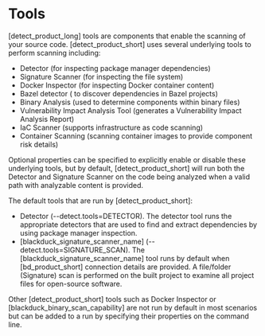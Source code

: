 # Tools

[detect_product_long] tools are components that enable the scanning of your source code. [detect_product_short] uses several underlying tools to perform scanning including:   
* Detector (for inspecting package manager dependencies)   
* Signature Scanner (for inspecting the file system)   
* Docker Inspector (for inspecting Docker container content)   
* Bazel detector ( to discover dependencies in Bazel projects)   
* Binary Analysis (used to determine components within binary files)   
* Vulnerability Impact Analysis Tool (generates a Vulnerability Impact Analysis Report)   
* IaC Scanner (supports infrastructure as code scanning)   
* Container Scanning (scanning container images to provide component risk details)   

Optional properties can be specified to explicitly enable or disable these underlying tools, but by default, [detect_product_short] will run both the Detector and Signature Scanner on the code being analyzed when a valid path with analyzable content is provided.

The default tools that are run by [detect_product_short]:

* Detector (--detect.tools=DETECTOR).
The detector tool runs the appropriate detectors that are used to find and extract dependencies by using package manager inspection.
* [blackduck_signature_scanner_name] (--detect.tools=SIGNATURE_SCAN).
The [blackduck_signature_scanner_name] tool runs by default when [bd_product_short] connection details are provided. A file/folder (Signature) scan is performed on the built project to examine all project files for open-source software.

Other [detect_product_short] tools such as Docker Inspector or [blackduck_binary_scan_capability] are not run by default in most scenarios but can be added to a run by specifying their properties on the command line.
